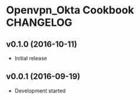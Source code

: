 Openvpn_Okta Cookbook CHANGELOG
===============================

v0.1.0 (2016-10-11)
-------------------
- Initial release

v0.0.1 (2016-09-19)
-------------------
- Development started

